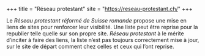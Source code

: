 +++
title = "Réseau protestant"
site = "https://reseau-protestant.ch/"
+++

Le *Réseau protestant réformé de Suisse romande* propose une mise en liens de sites pour renforcer leur visibilité. Une liste peut être reprise  pour la republier telle quelle sur son propre site. *Réseau protestant* à le mérite d’inciter à faire des liens, la liste n’est pas toujours correctement mise à jour, sur le site de départ comment chez celles et ceux qui l’ont reprise.
